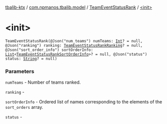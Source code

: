 [tbalib-ktx](../../index.md) / [com.npmanos.tbalib.model](../index.md) / [TeamEventStatusRank](index.md) / [&lt;init&gt;](./-init-.md)

# &lt;init&gt;

`TeamEventStatusRank(@Json("num_teams") numTeams: `[`Int`](https://kotlinlang.org/api/latest/jvm/stdlib/kotlin/-int/index.html)`? = null, @Json("ranking") ranking: `[`TeamEventStatusRankRanking`](../-team-event-status-rank-ranking/index.md)`? = null, @Json("sort_order_info") sortOrderInfo: `[`List`](https://kotlinlang.org/api/latest/jvm/stdlib/kotlin.collections/-list/index.html)`<`[`TeamEventStatusRankSortOrderInfo`](../-team-event-status-rank-sort-order-info/index.md)`>? = null, @Json("status") status: `[`String`](https://kotlinlang.org/api/latest/jvm/stdlib/kotlin/-string/index.html)`? = null)`

### Parameters

`numTeams` - Number of teams ranked.

`ranking` -

`sortOrderInfo` - Ordered list of names corresponding to the elements of the `sort_orders` array.

`status` - 